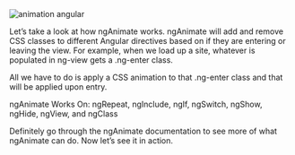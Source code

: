 <img src="http://ondego.be/divers/animation_angular.gif" alt="animation angular" />

Let’s take a look at how ngAnimate works. ngAnimate will add and remove CSS classes to different Angular directives based on if they are entering or leaving the view. For example, when we load up a site, whatever is populated in ng-view gets a .ng-enter class.

All we have to do is apply a CSS animation to that .ng-enter class and that will be applied upon entry.

ngAnimate Works On: ngRepeat, ngInclude, ngIf, ngSwitch, ngShow, ngHide, ngView, and ngClass

Definitely go through the ngAnimate documentation to see more of what ngAnimate can do. Now let’s see it in action.

